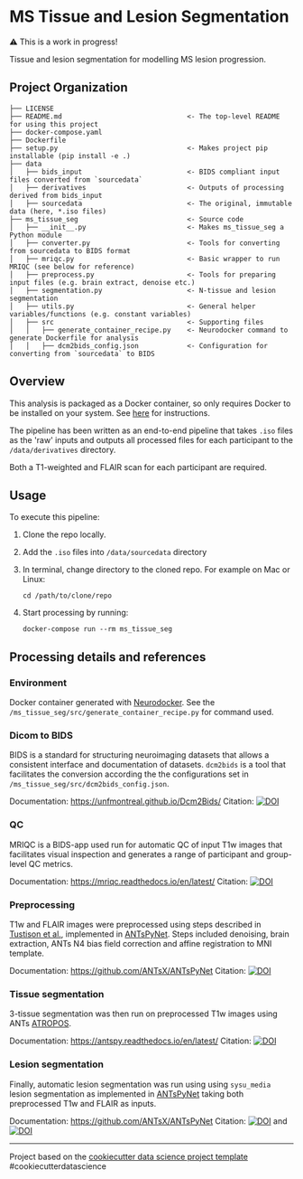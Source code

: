 # MS Tissue and Lesion Segmentation

:warning: This is a work in progress!

Tissue and lesion segmentation for modelling MS lesion progression.

## Project Organization

    ├── LICENSE
    ├── README.md                               <- The top-level README for using this project
    ├── docker-compose.yaml
    ├── Dockerfile
    ├── setup.py                                <- Makes project pip installable (pip install -e .)
    ├── data
    │   ├── bids_input                          <- BIDS compliant input files converted from `sourcedata`
    │   ├── derivatives                         <- Outputs of processing derived from bids_input
    │   ├── sourcedata                          <- The original, immutable data (here, *.iso files)
    ├── ms_tissue_seg                           <- Source code
    │   ├── __init__.py                         <- Makes ms_tissue_seg a Python module
    │   ├── converter.py                        <- Tools for converting from sourcedata to BIDS format
    │   ├── mriqc.py                            <- Basic wrapper to run MRIQC (see below for reference)
    │   ├── preprocess.py                       <- Tools for preparing input files (e.g. brain extract, denoise etc.)
    │   ├── segmentation.py                     <- N-tissue and lesion segmentation
    │   ├── utils.py                            <- General helper variables/functions (e.g. constant variables)
    │   ├── src                                 <- Supporting files
    │   │   ├── generate_container_recipe.py    <- Neurodocker command to generate Dockerfile for analysis
    │   │   ├── dcm2bids_config.json            <- Configuration for converting from `sourcedata` to BIDS

## Overview

This analysis is packaged as a Docker container, so only requires Docker to be installed on your system. See [here](https://docs.docker.com/get-docker/) for instructions.

The pipeline has been written as an end-to-end pipeline that takes `.iso` files as the 'raw' inputs and outputs all processed files for each participant to the `/data/derivatives` directory.

Both a T1-weighted and FLAIR scan for each participant are required.

## Usage

To execute this pipeline:

1. Clone the repo locally.
2. Add the `.iso` files into `/data/sourcedata` directory
3. In terminal, change directory to the cloned repo. For example on Mac or Linux:

    `cd /path/to/clone/repo`

4. Start processing by running:

    `docker-compose run --rm ms_tissue_seg`

## Processing details and references

### Environment

Docker container generated with [Neurodocker](https://www.repronim.org/neurodocker/index.html). See the `/ms_tissue_seg/src/generate_container_recipe.py` for command used.

### Dicom to BIDS

BIDS is a standard for structuring neuroimaging datasets that allows a consistent interface and documentation of datasets. `dcm2bids` is a tool that facilitates the conversion according the the configurations set in `/ms_tissue_seg/src/dcm2bids_config.json`.

Documentation: <https://unfmontreal.github.io/Dcm2Bids/>
Citation: [![DOI](https://zenodo.org/badge/DOI/10.5281/zenodo.4568180.svg)](https://doi.org/10.5281/zenodo.4568180)

### QC

MRIQC is a BIDS-app used run for automatic QC of input T1w images that facilitates visual inspection and generates a range of participant and group-level QC metrics.

Documentation: <https://mriqc.readthedocs.io/en/latest/>
Citation: [![DOI](https://doi.org/10.1371/journal.pone.0184661.svg)](https://doi.org/10.1371/journal.pone.0184661)

### Preprocessing

T1w and FLAIR images were preprocessed using steps described in [Tustison et al.](https://doi.org/10.1016/j.neuroimage.2014.05.044), implemented in [ANTsPyNet](https://github.com/ANTsX/ANTsPyNet/blob/master/antspynet/utilities/preprocess_image.py). Steps included denoising, brain extraction, ANTs N4 bias field correction and affine registration to MNI template.

Documentation: <https://github.com/ANTsX/ANTsPyNet>
Citation: [![DOI](https://doi.org/10.1016/j.neuroimage.2014.05.044)](https://doi.org/10.1016/j.neuroimage.2014.05.044)

### Tissue segmentation

3-tissue segmentation was then run on preprocessed T1w images using ANTs [ATROPOS](https://antspy.readthedocs.io/en/latest/segmentation.html?highlight=atropos).

Documentation: <https://antspy.readthedocs.io/en/latest/>
Citation: [![DOI](https://doi.org/10.1007/s12021-011-9109-y)](https://doi.org/10.1007/s12021-011-9109-y)

### Lesion segmentation

Finally, automatic lesion segmentation was run using using `sysu_media` lesion segmentation as implemented in [ANTsPyNet](https://github.com/ANTsX/ANTsPyNet/blob/master/antspynet/utilities/white_matter_hyperintensity_segmentation.py) taking both preprocessed T1w and FLAIR as inputs.

Documentation: <https://github.com/ANTsX/ANTsPyNet>
Citation: [![DOI](https://doi.org/10.1016/j.neuroimage.2018.07.005)](https://doi.org/10.1016/j.neuroimage.2018.07.005) and [![DOI](https://doi.org/10.1109/TMI.2019.2905770)](https://doi.org/10.1109/TMI.2019.2905770)

--------
Project based on the [cookiecutter data science project template](https://drivendata.github.io/cookiecutter-data-science/) #cookiecutterdatascience
